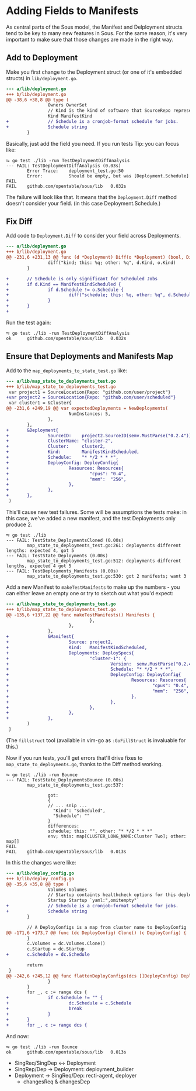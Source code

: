 # Adding Fields to Manifests

As central parts of the Sous model,
the Manifest and Delployment structs
tend to be key to many new features in Sous.
For the same reason,
it's very important
to make sure that
those changes are made in the right way.

## Add to Deployment

Make you first change to the Deployment struct
(or one of it's embedded structs)
in `lib/deployment.go`.
```diff
--- a/lib/deployment.go
+++ b/lib/deployment.go
@@ -38,6 +38,8 @@ type (
                Owners OwnerSet
                // Kind is the kind of software that SourceRepo represents.
                Kind ManifestKind
+               // Schedule is a cronjob-format schedule for jobs.
+               Schedule string
        }
```
Basically, just add the field you need.
If you run tests
Tip: you can focus like:
```shell
⮀ go test ./lib -run TestDeploymentDiffAnalysis
--- FAIL: TestDeploymentDiffAnalysis (0.03s)
        Error Trace:    deployment_test.go:50
        Error:          Should be empty, but was [Deployment.Schedule]
FAIL
FAIL    github.com/opentable/sous/lib   0.032s
```
The failure will look like that.
It means that
the `Deployment.Diff` method doesn't consider your field.
(in this case Deployment.Schedule.)

## Fix Diff

Add code to `Deployment.Diff` to consider your field across Deployments.
```diff
--- a/lib/deployment.go
+++ b/lib/deployment.go
@@ -231,6 +231,13 @@ func (d *Deployment) Diff(o *Deployment) (bool, Differences) {
                diff("kind; this: %q; other: %q", d.Kind, o.Kind)
        }

+       // Schedule is only significant for Scheduled Jobs
+       if d.Kind == ManifestKindScheduled {
+               if d.Schedule != o.Schedule {
+                       diff("schedule; this: %q, other: %q", d.Schedule, o.Schedule)
+               }
+       }
+
```

Run the test again:

```shell
⮀ go test ./lib -run TestDeploymentDiffAnalysis
ok      github.com/opentable/sous/lib   0.032s
```

## Ensure that Deployments and Manifests Map

Add to the `map_deployments_to_state_test.go` like:
```diff
--- a/lib/map_state_to_deployments_test.go
+++ b/lib/map_state_to_deployments_test.go
 var project1 = SourceLocation{Repo: "github.com/user/project"}
+var project2 = SourceLocation{Repo: "github.com/user/scheduled"}
 var cluster1 = &Cluster{
@@ -231,6 +249,19 @@ var expectedDeployments = NewDeployments(
                        NumInstances: 5,
                },
        },
+       &Deployment{
+               SourceID:    project2.SourceID(semv.MustParse("0.2.4")),
+               ClusterName: "cluster-2",
+               Cluster:     cluster2,
+               Kind:        ManifestKindScheduled,
+               Schedule:    "* */2 * * *",
+               DeployConfig: DeployConfig{
+                       Resources: Resources{
+                               "cpus": "0.4",
+                               "mem":  "256",
+                       },
+               },
+       },
 )
```

This'll cause new test failures.
Some will be assumptions the tests make:
in this case, we've added a new manifest, and
the test Deployments only produce 2.
```shell
⮀ go test ./lib
--- FAIL: TestState_DeploymentsCloned (0.00s)
        map_state_to_deployments_test.go:261: deployments different lengths: expected 4, got 5
--- FAIL: TestState_Deployments (0.00s)
        map_state_to_deployments_test.go:512: deployments different lengths, expected 4 got 5
--- FAIL: TestDeployments_Manifests (0.00s)
        map_state_to_deployments_test.go:530: got 2 manifests; want 3
```

Add a new Manifest to `makeTestManifests` to make up the numbers -
you can either leave an empty one or try to sketch out what you'd expect:
```diff
--- a/lib/map_state_to_deployments_test.go
+++ b/lib/map_state_to_deployments_test.go
@@ -135,6 +137,22 @@ func makeTestManifests() Manifests {
                                },
                        },
                },
+               &Manifest{
+                       Source: project2,
+                       Kind:   ManifestKindScheduled,
+                       Deployments: DeploySpecs{
+                               "cluster-1": {
+                                       Version:  semv.MustParse("0.2.4"),
+                                       Schedule: "* */2 * * *",
+                                       DeployConfig: DeployConfig{
+                                               Resources: Resources{
+                                                       "cpus": "0.4",
+                                                       "mem":  "256",
+                                               },
+                                       },
+                               },
+                       },
+               },
        )
 }
```

(The `fillstruct` tool (available in vim-go as `:GoFillStruct` is invaluable for this.)

Now if you run tests, you'll get errors that'll drive fixes to `map_state_to_deployments.go`,
thanks to the Diff method working.
```shell
⮀ go test ./lib -run Bounce
--- FAIL: TestState_DeploymentsBounce (0.00s)
        map_state_to_deployments_test.go:537:

                got:
                {
                // ... snip ...
                  "Kind": "scheduled",
                  "Schedule": ""
                }
                differences:
                schedule; this: "", other: "* */2 * * *"
                env; this: map[CLUSTER_LONG_NAME:Cluster Two]; other: map[]
FAIL
FAIL    github.com/opentable/sous/lib   0.013s
```

In this the changes were like:
```diff
--- a/lib/deploy_config.go
+++ b/lib/deploy_config.go
@@ -35,6 +35,8 @@ type (
                Volumes Volumes
                // Startup containts healthcheck options for this deploy.
                Startup Startup `yaml:",omitempty"`
+               // Schedule is a cronjob-format schedule for jobs.
+               Schedule string
        }

        // A DeployConfigs is a map from cluster name to DeployConfig
@@ -171,6 +173,7 @@ func (dc DeployConfig) Clone() (c DeployConfig) {
        }
        c.Volumes = dc.Volumes.Clone()
        c.Startup = dc.Startup
+       c.Schedule = dc.Schedule

        return
 }
@@ -242,6 +245,12 @@ func flattenDeployConfigs(dcs []DeployConfig) DeployConfig {
                }
        }
        for _, c := range dcs {
+               if c.Schedule != "" {
+                       dc.Schedule = c.Schedule
+                       break
+               }
+       }
+       for _, c := range dcs {
```

And now:
```shell
⮀ go test ./lib -run Bounce
ok      github.com/opentable/sous/lib   0.013s
```

* SingReq/SingDep <-> Deployment
* SingRep/Dep -> Deployment: deployment_builder
* Deployment -> SingReq/Dep: recti-agent, deployer
    * changesReq & changesDep
